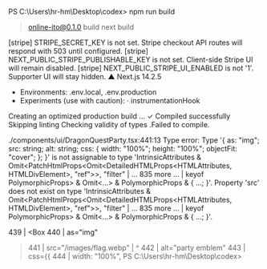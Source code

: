 PS C:\Users\hr-hm\Desktop\codex> npm run build

> online-ito@0.1.0 build
> next build

[stripe] STRIPE_SECRET_KEY is not set. Stripe checkout API routes will respond with 503 until configured.
[stripe] NEXT_PUBLIC_STRIPE_PUBLISHABLE_KEY is not set. Client-side Stripe UI will remain disabled.
[stripe] NEXT_PUBLIC_STRIPE_UI_ENABLED is not '1'. Supporter UI will stay hidden.
  ▲ Next.js 14.2.5
  - Environments: .env.local, .env.production
  - Experiments (use with caution):
    · instrumentationHook

   Creating an optimized production build ...
 ✓ Compiled successfully
   Skipping linting
   Checking validity of types  .Failed to compile.

./components/ui/DragonQuestParty.tsx:441:13
Type error: Type '{ as: "img"; src: string; alt: string; css: { width: "100%"; height: "100%"; objectFit: "cover"; }; }' is not assignable to type 'IntrinsicAttributes & Omit<PatchHtmlProps<Omit<DetailedHTMLProps<HTMLAttributes<HTMLDivElement>, HTMLDivElement>, "ref">>, "filter" | ... 835 more ... | keyof PolymorphicProps> & Omit<...> & PolymorphicProps & { ...; }'.
  Property 'src' does not exist on type 'IntrinsicAttributes & Omit<PatchHtmlProps<Omit<DetailedHTMLProps<HTMLAttributes<HTMLDivElement>, HTMLDivElement>, "ref">>, "filter" | ... 835 more ... | keyof PolymorphicProps> & Omit<...> & PolymorphicProps & { ...; 
}'.

  439 |           <Box
  440 |             as="img"
> 441 |             src="/images/flag.webp"
      |             ^
  442 |             alt="party emblem"
  443 |             css={{
  444 |               width: "100%",
PS C:\Users\hr-hm\Desktop\codex> 